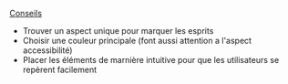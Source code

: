 [Conseils](https://developer.apple.com/design/human-interface-guidelines/branding)

- Trouver un aspect unique pour marquer les esprits
- Choisir une couleur principale (font aussi attention a l'aspect accessibilité)
- Placer les éléments de marnière intuitive pour que les utilisateurs se repèrent facilement